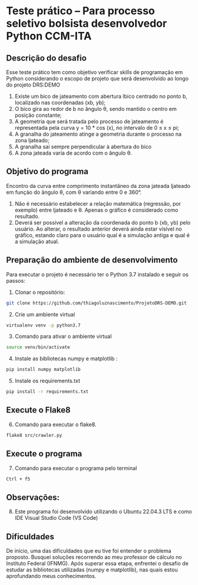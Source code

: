 # Teste prático – Para processo seletivo bolsista desenvolvedor Python CCM-ITA

## Descrição do desafio
Esse teste prático tem como objetivo verificar skills de programação em Python considerando
o escopo de projeto que será desenvolvido ao longo do projeto DRS:DEMO

1. Existe um bico de jateamento com abertura lbico centrado no ponto b, localizado nas
coordenadas (xb, yb);
2. O bico gira ao redor de b no ângulo θ, sendo mantido o centro em posição constante;
3. A geometria que será tratada pelo processo de jateamento é representada pela curva
y = 10 * cos (x), no intervalo de 0 ≤ x ≤ pi;
4. A granalha do jateamento atinge a geometria durante o processo na zona ljateado;
5. A granalha sai sempre perpendicular à abertura do bico
6. A zona jateada varia de acordo com o ângulo θ.

## Objetivo do programa
Encontro da curva entre comprimento instantâneo da zona jateada
ljateado em função do ângulo θ, com θ variando entre 0 e 360°.

1. Não é necessário estabelecer a relação matemática (regressão, por exemplo) entre
ljateado e θ. Apenas o gráfico é considerado como resultado.
2. Deverá ser possível a alteração da coordenada do ponto b (xb, yb) pelo usuário. Ao
alterar, o resultado anterior deverá ainda estar visível no gráfico, estando claro para o
usuário qual é a simulação antiga e qual é a simulação atual.

## Preparação do ambiente de desenvolvimento
Para executar o projeto é necessário ter o Python 3.7 instalado e seguir os passos:


1. Clonar o repositório:
``` bash
git clone https://github.com/thiagoluznascimento/ProjetoDRS-DEMO.git
```

2. Crie um ambiente virtual
```bash
virtualenv venv -p python3.7
```
3. Comando para ativar o ambiente virtual
```bash
source venv/bin/activate
```
4. Instale as bibliotecas  numpy e matplotlib :
```bash
pip install numpy matplotlib
```

5. Instale os requirements.txt
```bash
pip install -r requirements.txt
```

## Execute o Flake8
6. Comando para executar o flake8.
```bash
flake8 src/crawler.py
```

## Execute o programa
7. Comando para executar o programa pelo terminal
```bash
Ctrl + f5
```
## Observações:
8. Este programa foi desenvolvido utilizando o Ubuntu 22.04.3 LTS e como IDE Visual Studio Code (VS Code)

## Dificuldades
De início, uma das dificuldades que eu tive foi entender o problema proposto. Busquei soluções recorrendo ao meu professor de cálculo no Instituto Federal (IFNMG). Após superar essa etapa, enfrentei o desafio de estudar as bibliotecas utilizadas (numpy e matplotlib), nas quais estou aprofundando meus conhecimentos.
